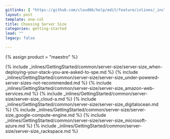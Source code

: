 ```yaml
---
gitlinks: [ "https://github.com/cloud66/help/edit/feature/inlines/_includes/_inlines/GettingStarted/common/server-size/server-size_when-deploying-your-stack-you-are-asked-to-spe.md", "https://github.com/cloud66/help/edit/feature/inlines/_includes/_inlines/GettingStarted/common/server-size/server-size_under-powered-server-sizes-not-recommended.md", "https://github.com/cloud66/help/edit/feature/inlines/_includes/_inlines/GettingStarted/common/server-size/server-size_amazon-web-services.md", "https://github.com/cloud66/help/edit/feature/inlines/_includes/_inlines/GettingStarted/common/server-size/server-size_cloud-a.md", "https://github.com/cloud66/help/edit/feature/inlines/_includes/_inlines/GettingStarted/common/server-size/server-size_digitalocean.md", "https://github.com/cloud66/help/edit/feature/inlines/_includes/_inlines/GettingStarted/common/server-size/server-size_google-compute-engine.md", "https://github.com/cloud66/help/edit/feature/inlines/_includes/_inlines/GettingStarted/common/server-size/server-size_microsoft-azure.md", "https://github.com/cloud66/help/edit/feature/inlines/_includes/_inlines/GettingStarted/common/server-size/server-size_rackspace.md" ]
layout: post
template: one-col
title: Choosing Server Size
categories: getting-started
lead: ""
legacy: false

---
```

{% assign product = "maestro" %}

{% include _inlines/GettingStarted/common/server-size/server-size_when-deploying-your-stack-you-are-asked-to-spe.md %}
{% include _inlines/GettingStarted/common/server-size/server-size_under-powered-server-sizes-not-recommended.md %}
{% include _inlines/GettingStarted/common/server-size/server-size_amazon-web-services.md %}
{% include _inlines/GettingStarted/common/server-size/server-size_cloud-a.md %}
{% include _inlines/GettingStarted/common/server-size/server-size_digitalocean.md %}
{% include _inlines/GettingStarted/common/server-size/server-size_google-compute-engine.md %}
{% include _inlines/GettingStarted/common/server-size/server-size_microsoft-azure.md %}
{% include _inlines/GettingStarted/common/server-size/server-size_rackspace.md %}

